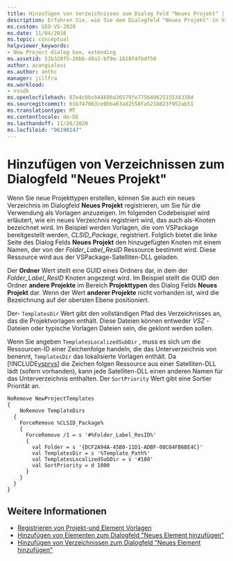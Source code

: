 ```yaml
---
title: Hinzufügen von Verzeichnissen zum Dialog Feld "Neues Projekt" | Microsoft-Dokumentation
description: Erfahren Sie, wie Sie dem Dialogfeld "Neues Projekt" in Visual Studio Verzeichnisse hinzufügen, sodass Sie neue Projekttypen erstellen und für die Verwendung als Vorlagen anzeigen können.
ms.custom: SEO-VS-2020
ms.date: 11/04/2016
ms.topic: conceptual
helpviewer_keywords:
- New Project dialog box, extending
ms.assetid: 53b328f5-20bb-49a3-bf9e-1818f4fbdf50
author: acangialosi
ms.author: anthc
manager: jillfra
ms.workload:
- vssdk
ms.openlocfilehash: 87e4c0bcb44690a36579fe77564962515534338d
ms.sourcegitcommit: b1b747063ce0bba63ad2558fa521b823f952ab51
ms.translationtype: MT
ms.contentlocale: de-DE
ms.lasthandoff: 11/26/2020
ms.locfileid: "96190147"
---
```

# <a name="add-directories-to-the-new-project-dialog-box"></a>Hinzufügen von Verzeichnissen zum Dialogfeld "Neues Projekt"
Wenn Sie neue Projekttypen erstellen, können Sie auch ein neues Verzeichnis im Dialogfeld **Neues Projekt** registrieren, um Sie für die Verwendung als Vorlagen anzuzeigen. Im folgenden Codebeispiel wird erläutert, wie ein neues Verzeichnis registriert wird, das auch als-Knoten bezeichnet wird. Im Beispiel werden Vorlagen, die vom VSPackage bereitgestellt werden, *CLSID_Package*, registriert. Folglich bietet die linke Seite des Dialog Felds **Neues Projekt** den hinzugefügten Knoten mit einem Namen, der von der *Folder_Label_ResID* Ressource bestimmt wird. Diese Ressource wird aus der VSPackage-Satelliten-DLL geladen.

 Der **Ordner** Wert stellt eine GUID eines Ordners dar, in dem der *Folder_Label_ResID* Knoten angezeigt wird. Im Beispiel stellt die GUID den Ordner **andere Projekte** im Bereich **Projekttypen** des Dialog Felds **Neues Projekt** dar. Wenn der Wert **anderer Projekte** nicht vorhanden ist, wird die Bezeichnung auf der obersten Ebene positioniert.

 Der- `TemplatesDir` Wert gibt den vollständigen Pfad des Verzeichnisses an, das die Projektvorlagen enthält. Diese Dateien können entweder *VSZ* -Dateien oder typische Vorlagen Dateien sein, die geklont werden sollen.

 Wenn Sie angeben `TemplatesLocalizedSubDir` , muss es sich um die Ressourcen-ID einer Zeichenfolge handeln, die das Unterverzeichnis von benennt, `TemplatesDir` das lokalisierte Vorlagen enthält. Da [!INCLUDE[vsprvs](../../code-quality/includes/vsprvs_md.md)] die Zeichen folgen Ressource aus einer Satelliten-DLL lädt (sofern vorhanden), kann jede Satelliten-DLL einen anderen Namen für das Unterverzeichnis enthalten. Der `SortPriority` Wert gibt eine Sortier Priorität an.

```
NoRemove NewProjectTemplates
{
    NoRemove TemplateDirs
  {
    ForceRemove %CLSID_Package%
    {
      ForceRemove /1 = s '#%Folder_Label_ResID%'
      {
        val Folder = s '{DCF2A94A-45B0-11D1-ADBF-00C04FB6BE4C}'
        val TemplatesDir = s '%Template_Path%'
        val TemplatesLocalizedSubDir = s '#100'
        val SortPriority = d 1000
      }
    }
  }
}
```

## <a name="see-also"></a>Weitere Informationen
- [Registrieren von Projekt-und Element Vorlagen](../../extensibility/internals/registering-project-and-item-templates.md)
- [Hinzufügen von Elementen zum Dialogfeld "Neues Element hinzufügen"](../../extensibility/internals/adding-items-to-the-add-new-item-dialog-boxes.md)
- [Hinzufügen von Verzeichnissen zum Dialogfeld "Neues Element hinzufügen"](../../extensibility/internals/adding-directories-to-the-add-new-item-dialog-box.md)
